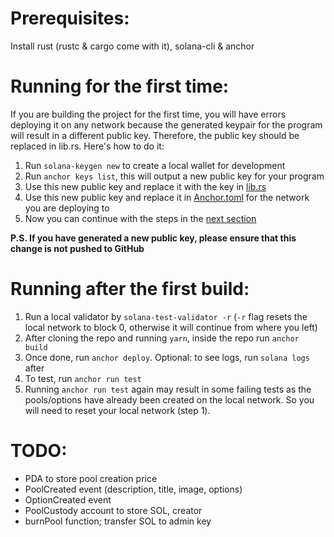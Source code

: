 # Prerequisites:
Install rust (rustc & cargo come with it), solana-cli & anchor

# Running for the first time:
If you are building the project for the first time, you will have errors deploying it on any network because the generated
keypair for the program will result in a different public key. Therefore, the public key should be replaced in lib.rs.
Here's how to do it:

1. Run `solana-keygen new` to create a local wallet for development
2. Run `anchor keys list`, this will output a new public key for your program
2. Use this new public key and replace it with the key in [lib.rs](https://github.com/Degen-Markets/degen-markets-solana/blob/master/programs/degen-pools/src/lib.rs#L15)
3. Use this new public key and replace it in [Anchor.toml](https://github.com/Degen-Markets/degen-markets-solana/blob/master/Anchor.toml) for the network you are deploying to
4. Now you can continue with the steps in the [next section](#running-after-the-first-build)

**P.S. If you have generated a new public key, please ensure that this change is not pushed to GitHub**

# Running after the first build:

1. Run a local validator by `solana-test-validator -r` (`-r` flag resets the local network to block 0, otherwise it will continue from where you left)
2. After cloning the repo and running `yarn`, inside the repo run `anchor build`
3. Once done, run `anchor deploy`. Optional: to see logs, run `solana logs` after
4. To test, run `anchor run test`
5. Running `anchor run test` again may result in some failing tests as the pools/options have already been created on the local network. So you will need to reset your local network (step 1).

# TODO:
- PDA to store pool creation price
- PoolCreated event (description, title, image, options)
- OptionCreated event
- PoolCustody account to store SOL, creator
- burnPool function; transfer SOL to admin key